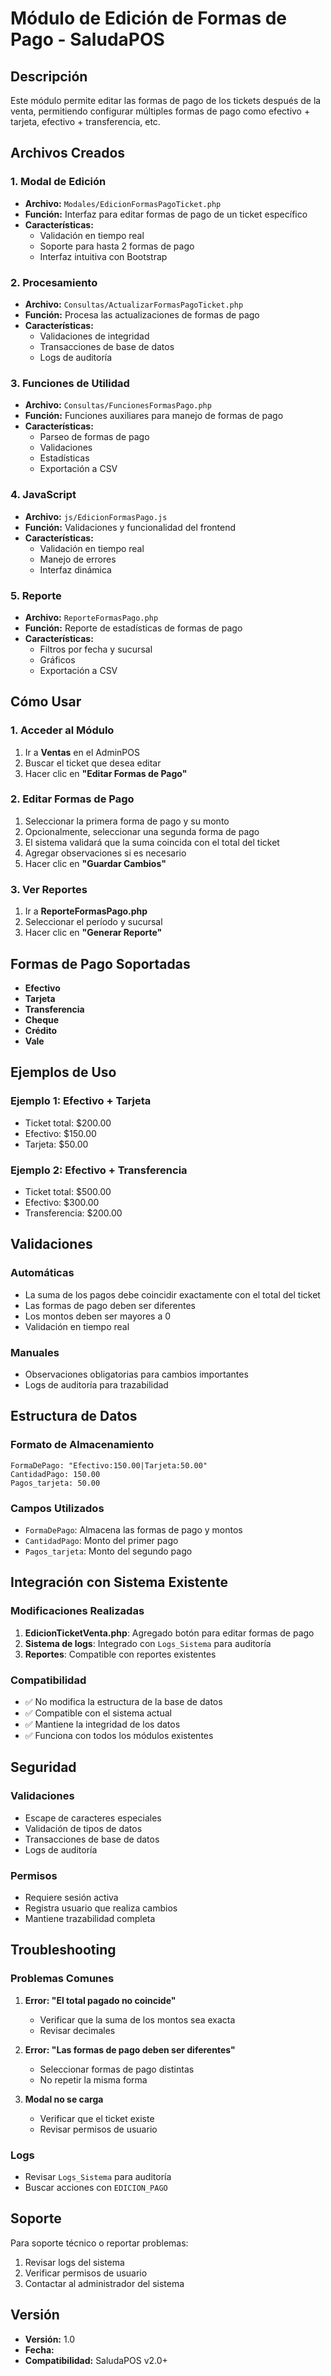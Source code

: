 # Módulo de Edición de Formas de Pago - SaludaPOS

## Descripción
Este módulo permite editar las formas de pago de los tickets después de la venta, permitiendo configurar múltiples formas de pago como efectivo + tarjeta, efectivo + transferencia, etc.

## Archivos Creados

### 1. Modal de Edición
- **Archivo:** `Modales/EdicionFormasPagoTicket.php`
- **Función:** Interfaz para editar formas de pago de un ticket específico
- **Características:**
  - Validación en tiempo real
  - Soporte para hasta 2 formas de pago
  - Interfaz intuitiva con Bootstrap

### 2. Procesamiento
- **Archivo:** `Consultas/ActualizarFormasPagoTicket.php`
- **Función:** Procesa las actualizaciones de formas de pago
- **Características:**
  - Validaciones de integridad
  - Transacciones de base de datos
  - Logs de auditoría

### 3. Funciones de Utilidad
- **Archivo:** `Consultas/FuncionesFormasPago.php`
- **Función:** Funciones auxiliares para manejo de formas de pago
- **Características:**
  - Parseo de formas de pago
  - Validaciones
  - Estadísticas
  - Exportación a CSV

### 4. JavaScript
- **Archivo:** `js/EdicionFormasPago.js`
- **Función:** Validaciones y funcionalidad del frontend
- **Características:**
  - Validación en tiempo real
  - Manejo de errores
  - Interfaz dinámica

### 5. Reporte
- **Archivo:** `ReporteFormasPago.php`
- **Función:** Reporte de estadísticas de formas de pago
- **Características:**
  - Filtros por fecha y sucursal
  - Gráficos
  - Exportación a CSV

## Cómo Usar

### 1. Acceder al Módulo
1. Ir a **Ventas** en el AdminPOS
2. Buscar el ticket que desea editar
3. Hacer clic en **"Editar Formas de Pago"**

### 2. Editar Formas de Pago
1. Seleccionar la primera forma de pago y su monto
2. Opcionalmente, seleccionar una segunda forma de pago
3. El sistema validará que la suma coincida con el total del ticket
4. Agregar observaciones si es necesario
5. Hacer clic en **"Guardar Cambios"**

### 3. Ver Reportes
1. Ir a **ReporteFormasPago.php**
2. Seleccionar el período y sucursal
3. Hacer clic en **"Generar Reporte"**

## Formas de Pago Soportadas

- **Efectivo**
- **Tarjeta**
- **Transferencia**
- **Cheque**
- **Crédito**
- **Vale**

## Ejemplos de Uso

### Ejemplo 1: Efectivo + Tarjeta
- Ticket total: $200.00
- Efectivo: $150.00
- Tarjeta: $50.00

### Ejemplo 2: Efectivo + Transferencia
- Ticket total: $500.00
- Efectivo: $300.00
- Transferencia: $200.00

## Validaciones

### Automáticas
- La suma de los pagos debe coincidir exactamente con el total del ticket
- Las formas de pago deben ser diferentes
- Los montos deben ser mayores a 0
- Validación en tiempo real

### Manuales
- Observaciones obligatorias para cambios importantes
- Logs de auditoría para trazabilidad

## Estructura de Datos

### Formato de Almacenamiento
```
FormaDePago: "Efectivo:150.00|Tarjeta:50.00"
CantidadPago: 150.00
Pagos_tarjeta: 50.00
```

### Campos Utilizados
- `FormaDePago`: Almacena las formas de pago y montos
- `CantidadPago`: Monto del primer pago
- `Pagos_tarjeta`: Monto del segundo pago

## Integración con Sistema Existente

### Modificaciones Realizadas
1. **EdicionTicketVenta.php**: Agregado botón para editar formas de pago
2. **Sistema de logs**: Integrado con `Logs_Sistema` para auditoría
3. **Reportes**: Compatible con reportes existentes

### Compatibilidad
- ✅ No modifica la estructura de la base de datos
- ✅ Compatible con el sistema actual
- ✅ Mantiene la integridad de los datos
- ✅ Funciona con todos los módulos existentes

## Seguridad

### Validaciones
- Escape de caracteres especiales
- Validación de tipos de datos
- Transacciones de base de datos
- Logs de auditoría

### Permisos
- Requiere sesión activa
- Registra usuario que realiza cambios
- Mantiene trazabilidad completa

## Troubleshooting

### Problemas Comunes

1. **Error: "El total pagado no coincide"**
   - Verificar que la suma de los montos sea exacta
   - Revisar decimales

2. **Error: "Las formas de pago deben ser diferentes"**
   - Seleccionar formas de pago distintas
   - No repetir la misma forma

3. **Modal no se carga**
   - Verificar que el ticket existe
   - Revisar permisos de usuario

### Logs
- Revisar `Logs_Sistema` para auditoría
- Buscar acciones con `EDICION_PAGO`

## Soporte

Para soporte técnico o reportar problemas:
1. Revisar logs del sistema
2. Verificar permisos de usuario
3. Contactar al administrador del sistema

## Versión
- **Versión:** 1.0
- **Fecha:** <?php echo date('Y-m-d'); ?>
- **Compatibilidad:** SaludaPOS v2.0+
